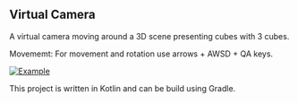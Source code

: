 ## Virtual Camera

A virtual camera moving around a 3D scene presenting cubes with 3 cubes.

Movememt: For movement and rotation use arrows + AWSD + QA keys. 

[![Example](http://img.youtube.com/vi/W8M-NGjWKUU/0.jpg)](http://www.youtube.com/watch?v=W8M-NGjWKUU "Watch a demo here")

This project is written in Kotlin and can be build using Gradle.
